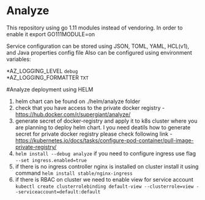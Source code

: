 # Analyze

This repository using go 1.11 modules instead of vendoring.
In order to enable it export GO111MODULE=on  

Service configuration can be stored using JSON, TOML, YAML, HCL(v1), and Java properties config file
Also can be configured using environment variables:

*AZ_LOGGING_LEVEL `debug`  
*AZ_LOGGING_FORMATTER `TXT`  


#Analyze deployment using HELM

1. helm chart can be found on ./helm/analyze folder  
2. check that you have access to the private docker registry - https://hub.docker.com/r/supergiant/analyze/
3. generate secret of docker-registry and apply it to k8s cluster where you are planning to deploy helm chart. 
I you need deatils how to generate secret for private docker registry please check following link - https://kubernetes.io/docs/tasks/configure-pod-container/pull-image-private-registry/  
4. ```helm install --debug analyze``` if you need to configure ingress use flag ```--set ingress.enabled=true```
5. if there is no ingress controller nginx is installed on cluster install it using command ```helm install stable/nginx-ingress```
6. if there is RBAC on cluster we need to enable view for service account ```kubectl create clusterrolebinding default-view --clusterrole=view --serviceaccount=default:default```